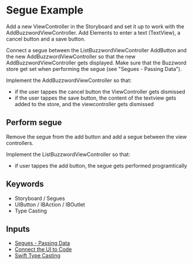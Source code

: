 # Segue Example
Add a new ViewController in the Storyboard and set it up to work with the AddBuzzwordViewController. Add Elements to enter a text (TextView), a cancel button and a save button. 

Connect a segue between the ListBuzzwordViewController AddButton and the new AddBuzzwordViewController so that the new AddBuzzwordViewController gets displayed. Make sure that the Buzzword store get set when performing the segue (see "Segues - Passing Data").

Implement the AddBuzzwordViewController so that:

- if the user tappes the cancel button the ViewController gets dismissed
- if the user tappes the save button, the content of the textview gets added to the store, and the viewcontroller gets dismissed

## Perform segue 
Remove the segue from the add button and add a segue between the view controllers. 

Implement the ListBuzzwordViewController so that:

- if user tappes the add button, the segue gets performed programtically
 

## Keywords
- Storyboard / Segues
- UIButton / IBAction / IBOutlet
- Type Casting


## Inputs
- [Segues - Passing Data](http://jamesleist.com/ios-swift-passing-data-between-viewcontrollers/)
- [Connect the UI to Code](https://developer.apple.com/library/ios/referencelibrary/GettingStarted/DevelopiOSAppsSwift/Lesson3.html)
- [Swift Type Casting](https://developer.apple.com/library/ios/documentation/Swift/Conceptual/Swift_Programming_Language/TypeCasting.html)


